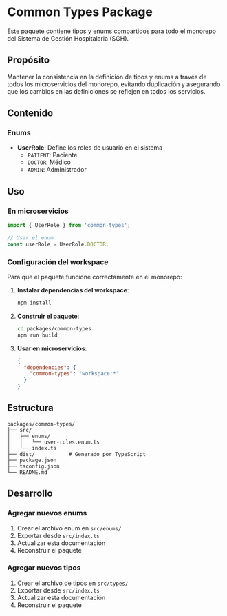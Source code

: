 # Common Types Package

Este paquete contiene tipos y enums compartidos para todo el monorepo del Sistema de Gestión Hospitalaria (SGH).

## Propósito

Mantener la consistencia en la definición de tipos y enums a través de todos los microservicios del monorepo, evitando duplicación y asegurando que los cambios en las definiciones se reflejen en todos los servicios.

## Contenido

### Enums

- **UserRole**: Define los roles de usuario en el sistema
  - `PATIENT`: Paciente
  - `DOCTOR`: Médico
  - `ADMIN`: Administrador

## Uso

### En microservicios

```typescript
import { UserRole } from 'common-types';

// Usar el enum
const userRole = UserRole.DOCTOR;
```

### Configuración del workspace

Para que el paquete funcione correctamente en el monorepo:

1. **Instalar dependencias del workspace**:
   ```bash
   npm install
   ```

2. **Construir el paquete**:
   ```bash
   cd packages/common-types
   npm run build
   ```

3. **Usar en microservicios**:
   ```json
   {
     "dependencies": {
       "common-types": "workspace:*"
     }
   }
   ```

## Estructura

```
packages/common-types/
├── src/
│   ├── enums/
│   │   └── user-roles.enum.ts
│   └── index.ts
├── dist/           # Generado por TypeScript
├── package.json
├── tsconfig.json
└── README.md
```

## Desarrollo

### Agregar nuevos enums

1. Crear el archivo enum en `src/enums/`
2. Exportar desde `src/index.ts`
3. Actualizar esta documentación
4. Reconstruir el paquete

### Agregar nuevos tipos

1. Crear el archivo de tipos en `src/types/`
2. Exportar desde `src/index.ts`
3. Actualizar esta documentación
4. Reconstruir el paquete 